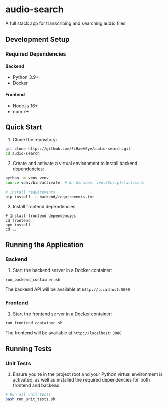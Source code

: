 # audio-search

A full stack app for transcribing and searching audio files.

## Development Setup

### Required Dependencies

#### Backend
- Python 3.9+
- Docker

#### Frontend
- Node.js 16+
- npm 7+

## Quick Start

1. Clone the repository:
```bash
git clone https://github.com/ZiHawkEye/audio-search.git
cd audio-search
```

2. Create and activate a virtual environment to install backend dependencies:
```bash
python -m venv venv
source venv/bin/activate  # On Windows: venv\Scripts\activate

# Install requirements
pip install -r backend/requirements.txt
```

3. Install frontend dependencies
```
# Install frontend dependencies
cd frontend
npm install
cd ..
```

## Running the Application

### Backend

1. Start the backend server in a Docker container:
```bash
run_backend_container.sh
```

The backend API will be available at `http://localhost:5000`

### Frontend

1. Start the frontend server in a Docker container:
```bash
run_frontend_container.sh
```

The frontend will be available at `http://localhost:8080`

## Running Tests

### Unit Tests

1. Ensure you're in the project root and your Python virtual environment is activated, as well as installed the required dependencies for both frontend and backend
```bash
# Run all unit tests
bash run_unit_tests.sh
```